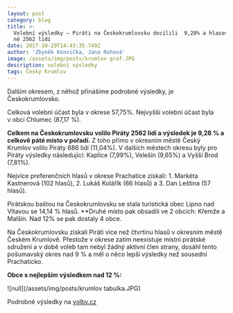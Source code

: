 ```yaml
---
layout: post
category: blog
title: >-
  Volební výsledky – Piráti na Českokrumlovsku docílili  9,28% a hlasovalo pro
  ně 2562 lidí
date: 2017-10-29T14:43:35.749Z
author: 'Zbyněk Konvička, Jana Rohová'
image: /assets/img/posts/krumlov graf.JPG
description: volební výsledky
tags: Český Krumlov
---
```

Dalším
okresem, z něhož přinášíme podrobné výsledky, je Českokrumlovsko. 

Celková volební účast byla v okrese 57,75%. Nejvyšší
volební účast byla v obci Chlumec (87,17 %).

**Celkem
na Českokrumlovsku volilo Piráty 2562 lidí a výsledek je 9,28 % a celkově páté
místo v pořadí.** Z toho přímo v okresním městě
Český Krumlov volilo Piráty 686 lidí (11,04%). V dalších městech okresu
byly pro Piráty výsledky následující: Kaplice (7,99%), Velešín (9,65%) a Vyšší
Brod (7,81%).

Nejvíce preferenčních hlasů v okrese Prachatice
získali: 1. Markéta Kastnerová (102 hlasů), 2. Lukáš Kolářík (66 hlasů) a 3. Dan
Leština (57 hlasů).

Pirátskou
baštou na Českokrumlovsku se stala turistická obec Lipno nad Vltavou se 14,14 %
hlasů. \*\*Druhé místo pak obsadili ve 2 obcích: Křemže a
Malšín. Nad 12% se pak dostaly 4 obce.

Na Českokrumlovsku získali Piráti více než čtvrtinu
hlasů v okresním městě Českém Krumlově. Přestože v okrese zatím
neexistuje místní pirátské sdružení a v době voleb tam nebyl žádný aktivní
člen strany, dosáhl tento pošumavský okres nad 9 % a měl o něco lepší výsledky
než sousední Prachaticko.

**Obce
s nejlepším výsledkem nad 12 %:**

![null](/assets/img/posts/krumlov tabulka.JPG)

Podrobné výsledky na [volby.cz](https://www.volby.cz)
